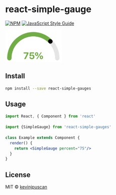 # react-simple-gauge

[![NPM](https://img.shields.io/npm/v/react-simple-gauges.svg)](https://www.npmjs.com/package/react-simple-gauges) [![JavaScript Style Guide](https://img.shields.io/badge/code_style-standard-brightgreen.svg)](https://standardjs.com)

<img src="./.github/gauge.png" alt="demo" height="100">

## Install

```bash
npm install --save react-simple-gauges
```

## Usage

```jsx
import React, { Component } from 'react'

import {SimpleGauge} from 'react-simple-gauges'

class Example extends Component {
  render() {
    return <SimpleGauge percent="75"/>
  }
}
```

## License

MIT © [kevinjpuscan](https://github.com/kevinjpuscan)
